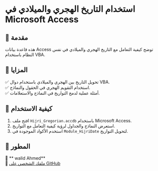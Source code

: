 # استخدام التاريخ الهجري والميلادي في Microsoft Access

## 📌 مقدمة
هذه قاعدة بيانات Access توضح كيفية التعامل مع التاريخ الهجري والميلادي في نفس النظام باستخدام VBA.

## 📌 المزايا
✅ تحويل التاريخ بين الهجري والميلادي باستخدام دوال VBA.  
✅ استخدام التقويم الهجري في الحقول والنماذج.  
✅ أمثلة عملية لدمج التواريخ في النماذج والاستعلامات.

## 📌 كيفية الاستخدام
1. افتح ملف `Hijri_Gregorian.accdb` باستخدام Microsoft Access.  
2. استعرض النماذج والجداول لرؤية كيفية التعامل مع التواريخ.  
3. استخدم الأكواد الموجودة في `Module_HijriDate` لتحويل التواريخ.

## 📌 المطور
👤 ** walid Ahmed**  
🔗 [ملفك الشخصي على GitHub](https://github.com/Walid-Ahmed-Zidan)
